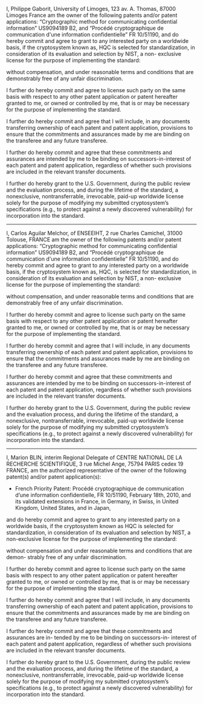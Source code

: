 I, Philippe Gaborit, University of Limoges, 123 av. A. Thomas, 87000 Limoges France
am the owner of the following patents and/or patent applications: “Cryptographic method for
communicating confidential information” US9094189 B2, and “Procédé cryptographique de
communication d'une information confidentielle” FR 10/51190, and do hereby commit and agree
to grant to any interested party on a worldwide basis, if the cryptosystem known as, HQC
is selected for standardization, in consideration of its evaluation and selection by NIST, a non-
exclusive license for the purpose of implementing the standard:

without compensation, and under reasonable terms and conditions that are
demonstrably free of any unfair discrimination.

I further do hereby commit and agree to license such party on the same basis with respect to any
other patent application or patent hereafter granted to me, or owned or controlled by me, that is
or may be necessary for the purpose of implementing the standard.

I further do hereby commit and agree that I will include, in any documents transferring
ownership of each patent and patent application, provisions to ensure that the commitments and
assurances made by me are binding on the transferee and any future transferee.

I further do hereby commit and agree that these commitments and assurances are intended by
me to be binding on successors-in-interest of each patent and patent application, regardless of
whether such provisions are included in the relevant transfer documents.

I further do hereby grant to the U.S. Government, during the public review and the evaluation
process, and during the lifetime of the standard, a nonexclusive, nontransferrable, irrevocable,
paid-up worldwide license solely for the purpose of modifying my submitted cryptosystem’s
specifications (e.g., to protect against a newly discovered vulnerability) for incorporation into
the standard.

-----

I, Carlos Aguilar Melchor, of ENSEEIHT, 2 rue Charles Camichel, 31000 Tolouse, FRANCE
am the owner of the following patents and/or patent applications: “Cryptographic method for
communicating confidential information” US9094189 B2, and “Procédé cryptographique de
communication d'une information confidentielle” FR 10/51190, and do hereby commit and agree
to grant to any interested party on a worldwide basis, if the cryptosystem known as, HQC,
is selected for standardization, in consideration of its evaluation and selection by NIST, a non-
exclusive license for the purpose of implementing the standard:

without compensation, and under reasonable terms and conditions that are
demonstrably free of any unfair discrimination.

I further do hereby commit and agree to license such party on the same basis with respect to any
other patent application or patent hereafter granted to me, or owned or controlled by me, that is
or may be necessary for the purpose of implementing the standard.

I further do hereby commit and agree that I will include, in any documents transferring
ownership of each patent and patent application, provisions to ensure that the commitments and
assurances made by me are binding on the transferee and any future transferee.

I further do hereby commit and agree that these commitments and assurances are intended by
me to be binding on successors-in-interest of each patent and patent application, regardless of
whether such provisions are included in the relevant transfer documents.

I further do hereby grant to the U.S. Government, during the public review and the evaluation
process, and during the lifetime of the standard, a nonexclusive, nontransferrable, irrevocable,
paid-up worldwide license solely for the purpose of modifying my submitted cryptosystem’s
specifications (e.g., to protect against a newly discovered vulnerability) for incorporation into
the standard.

-----

I, Marion BLIN, interim Regional Delegate of CENTRE NATIONAL DE
LA RECHERCHE SCIENTIFIQUE, 3 rue Michel Ange, 75794 PARIS
cedex 19 FRANCE, am the authorized representative of the owner of
the following patent(s) and/or patent application(s):

 - French Priority Patent: Procédé cryptographique de
   communication d’une information confidentielle, FR 10/51190,
   February 18th, 2010, and its validated extensions in France, in
   Germany, in Swiss, in United Kingdom, United States, and in
   Japan,

and do hereby commit and agree to grant to any interested party on a
worldwide basis, if the cryptosystem known as HQC is selected for
standardization, in consideration of its evaluation and selection by
NIST, a non-exclusive license for the purpose of implementing the
standard:

without compensation and under reasonable terms and conditions
that are demon- strably free of any unfair discrimination.

I further do hereby commit and agree to license such party on the
same basis with respect to any other patent application or patent
hereafter granted to me, or owned or controlled by me, that is or may
be necessary for the purpose of implementing the standard.

I further do hereby commit and agree that I will include, in any
documents transferring ownership of each patent and patent
application, provisions to ensure that the commitments and assurances
made by me are binding on the transferee and any future transferee.

I further do hereby commit and agree that these commitments and
assurances are in- tended by me to be binding on successors-in-
interest of each patent and patent application, regardless of whether
such provisions are included in the relevant transfer documents.

I further do hereby grant to the U.S. Government, during the public
review and the evaluation process, and during the lifetime of the
standard, a nonexclusive, nontransferrable, irrevocable, paid-up
worldwide license solely for the purpose of modifying my submitted
cryptosystem’s specifications (e.g., to protect against a newly
discovered vulnerability) for incorporation into the standard.

